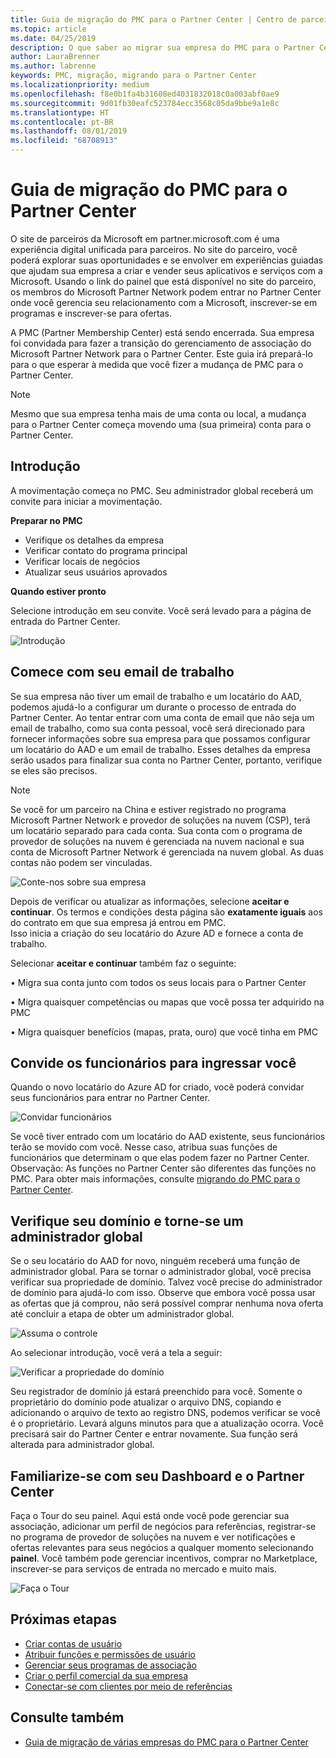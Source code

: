 ```yaml
---
title: Guia de migração do PMC para o Partner Center | Centro de parceiros
ms.topic: article
ms.date: 04/25/2019
description: O que saber ao migrar sua empresa do PMC para o Partner Center
author: LauraBrenner
ms.author: labrenne
keywords: PMC, migração, migrando para o Partner Center
ms.localizationpriority: medium
ms.openlocfilehash: f8e0b1fa4b31608ed4031832018c0a003abf0ae9
ms.sourcegitcommit: 9d01fb30eafc523784ecc3568c05da9bbe9a1e8c
ms.translationtype: HT
ms.contentlocale: pt-BR
ms.lasthandoff: 08/01/2019
ms.locfileid: "68708913"
---
```

# <a name="guide-to-migrating-from-pmc-to-partner-center"></a>Guia de migração do PMC para o Partner Center

O site de parceiros da Microsoft em partner.microsoft.com é uma experiência digital unificada para parceiros. No site do parceiro, você poderá explorar suas oportunidades e se envolver em experiências guiadas que ajudam sua empresa a criar e vender seus aplicativos e serviços com a Microsoft. Usando o link do painel que está disponível no site do parceiro, os membros do Microsoft Partner Network podem entrar no Partner Center onde você gerencia seu relacionamento com a Microsoft, inscrever-se em programas e inscrever-se para ofertas. 

A PMC (Partner Membership Center) está sendo encerrada. Sua empresa foi convidada para fazer a transição do gerenciamento de associação do Microsoft Partner Network para o Partner Center. Este guia irá prepará-lo para o que esperar à medida que você fizer a mudança de PMC para o Partner Center.

>[!Note]
>Mesmo que sua empresa tenha mais de uma conta ou local, a mudança para o Partner Center começa movendo uma (sua primeira) conta para o Partner Center.

## <a name="get-started"></a>Introdução

A movimentação começa no PMC. Seu administrador global receberá um convite para iniciar a movimentação. 

**Preparar no PMC**
- Verifique os detalhes da empresa 
- Verificar contato do programa principal 
- Verificar locais de negócios
- Atualizar seus usuários aprovados

**Quando estiver pronto**

Selecione introdução em seu convite. Você será levado para a página de entrada do Partner Center.

![Introdução](images/migration/getstarted.jpg)

## <a name="start-with-your-work-email"></a>Comece com seu email de trabalho

Se sua empresa não tiver um email de trabalho e um locatário do AAD, podemos ajudá-lo a configurar um durante o processo de entrada do Partner Center. Ao tentar entrar com uma conta de email que não seja um email de trabalho, como sua conta pessoal, você será direcionado para fornecer informações sobre sua empresa para que possamos configurar um locatário do AAD e um email de trabalho.
Esses detalhes da empresa serão usados para finalizar sua conta no Partner Center, portanto, verifique se eles são precisos.

>[!Note]
>Se você for um parceiro na China e estiver registrado no programa Microsoft Partner Network e provedor de soluções na nuvem (CSP), terá um locatário separado para cada conta. Sua conta com o programa de provedor de soluções na nuvem é gerenciada na nuvem nacional e sua conta de Microsoft Partner Network é gerenciada na nuvem global. As duas contas não podem ser vinculadas.

![Conte-nos sobre sua empresa](images/migration/newtellusabout.png)

Depois de verificar ou atualizar as informações, selecione **aceitar e continuar**.
Os termos e condições desta página são **exatamente iguais** aos do contrato em que sua empresa já entrou em PMC.  
Isso inicia a criação do seu locatário do Azure AD e fornece a conta de trabalho.

Selecionar **aceitar e continuar** também faz o seguinte:

• Migra sua conta junto com todos os seus locais para o Partner Center

• Migra quaisquer competências ou mapas que você possa ter adquirido na PMC

• Migra quaisquer benefícios (mapas, prata, ouro) que você tinha em PMC

## <a name="invite-employees-to-join-you"></a>Convide os funcionários para ingressar você

Quando o novo locatário do Azure AD for criado, você poderá convidar seus funcionários para entrar no Partner Center.

![Convidar funcionários](images/migration/invite.png)


Se você tiver entrado com um locatário do AAD existente, seus funcionários terão se movido com você. Nesse caso, atribua suas funções de funcionários que determinam o que elas podem fazer no Partner Center. Observação: As funções no Partner Center são diferentes das funções no PMC. Para obter mais informações, consulte [migrando do PMC para o Partner Center](move-pmc-pc-map.md).

## <a name="verify-your-domain-and-become-a-global-admin"></a>Verifique seu domínio e torne-se um administrador global  

Se o seu locatário do AAD for novo, ninguém receberá uma função de administrador global. Para se tornar o administrador global, você precisa verificar sua propriedade de domínio. Talvez você precise do administrador de domínio para ajudá-lo com isso. Observe que embora você possa usar as ofertas que já comprou, não será possível comprar nenhuma nova oferta até concluir a etapa de obter um administrador global. 

![Assuma o controle](images/migration/takecontrol.png)

Ao selecionar introdução, você verá a tela a seguir:

![Verificar a propriedade do domínio](images/migration/verifytxt.png)

Seu registrador de domínio já estará preenchido para você. Somente o proprietário do domínio pode atualizar o arquivo DNS, copiando e adicionando o arquivo de texto ao registro DNS, podemos verificar se você é o proprietário. Levará alguns minutos para que a atualização ocorra. Você precisará sair do Partner Center e entrar novamente. Sua função será alterada para administrador global. 


## <a name="get-acquainted-with-your-dashboard-and-partner-center"></a>Familiarize-se com seu Dashboard e o Partner Center

Faça o Tour do seu painel. Aqui está onde você pode gerenciar sua associação, adicionar um perfil de negócios para referências, registrar-se no programa de provedor de soluções na nuvem e ver notificações e ofertas relevantes para seus negócios a qualquer momento selecionando **painel**. Você também pode gerenciar incentivos, comprar no Marketplace, inscrever-se para serviços de entrada no mercado e muito mais.  

![Faça o Tour](images/migration/fre.png)

## <a name="next-steps"></a>Próximas etapas

- [Criar contas de usuário](create-user-accounts-and-set-permissions.md)
- [Atribuir funções e permissões de usuário](permissions-overview.md)
- [Gerenciar seus programas de associação](renew-mpn-offers.md)
- [Criar o perfil comercial da sua empresa](create-a-marketing-profile.md)
- [Conectar-se com clientes por meio de referências](responding-to-referrals.md)

## <a name="see-also"></a>Consulte também

- [Guia de migração de várias empresas do PMC para o Partner Center](move-multiple-companies.md)
